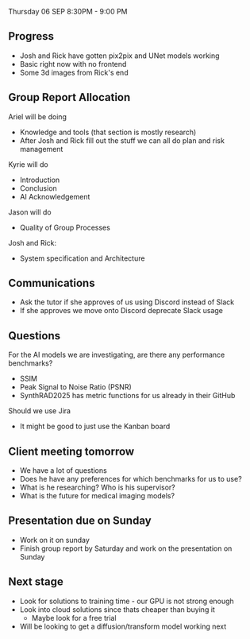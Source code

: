 Thursday 06 SEP 8:30PM - 9:00 PM

## Progress
- Josh and Rick have gotten pix2pix and UNet models working
- Basic right now with no frontend
- Some 3d images from Rick's end

## Group Report Allocation
Ariel will be doing
- Knowledge and tools (that section is mostly research)
- After Josh and Rick fill out the stuff we can all do plan and risk management

Kyrie will do 
- Introduction
- Conclusion
- AI Acknowledgement

Jason will do
- Quality of Group Processes

Josh and Rick:
- System specification and Architecture

## Communications
- Ask the tutor if she approves of us using Discord instead of Slack
- If she approves we move onto Discord deprecate Slack usage

## Questions
For the AI models we are investigating, are there any performance benchmarks?
- SSIM 
- Peak Signal to Noise Ratio (PSNR)
- SynthRAD2025 has metric functions for us already in their GitHub

Should we use Jira
- It might be good to just use the Kanban board

## Client meeting tomorrow
- We have a lot of questions
- Does he have any preferences for which benchmarks for us to use?
- What is he researching? Who is his supervisor? 
- What is the future for medical imaging models?

## Presentation due on Sunday
- Work on it on sunday
- Finish group report by Saturday and work on the presentation on Sunday

## Next stage
- Look for solutions to training time - our GPU is not strong enough
- Look into cloud solutions since thats cheaper than buying it
    - Maybe look for a free trial
- Will be looking to get a diffusion/transform model working next